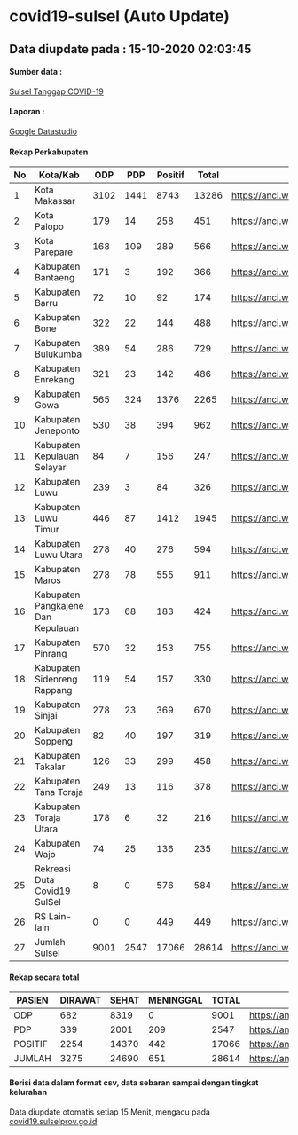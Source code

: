 
# covid19-sulsel (Auto Update)

## Data diupdate pada : 15-10-2020 02:03:45

#### Sumber data :
[Sulsel Tanggap COVID-19](https://covid19.sulselprov.go.id)

#### Laporan :
[Google Datastudio](https://datastudio.google.com/s/jythWGc1j4w)

#### Rekap Perkabupaten 
|No|Kota/Kab|ODP|PDP|Positif|Total|Link|
| --- | --- | --- | --- | --- | --- | --- |
|1|Kota Makassar|3102|1441|8743|13286|https://anci.web.id/cor/kota_makassar|
|2|Kota Palopo|179|14|258|451|https://anci.web.id/cor/kota_palopo|
|3|Kota Parepare|168|109|289|566|https://anci.web.id/cor/kota_parepare|
|4|Kabupaten Bantaeng|171|3|192|366|https://anci.web.id/cor/kabupaten_bantaeng|
|5|Kabupaten Barru|72|10|92|174|https://anci.web.id/cor/kabupaten_barru|
|6|Kabupaten Bone|322|22|144|488|https://anci.web.id/cor/kabupaten_bone|
|7|Kabupaten Bulukumba|389|54|286|729|https://anci.web.id/cor/kabupaten_bulukumba|
|8|Kabupaten Enrekang|321|23|142|486|https://anci.web.id/cor/kabupaten_enrekang|
|9|Kabupaten Gowa|565|324|1376|2265|https://anci.web.id/cor/kabupaten_gowa|
|10|Kabupaten Jeneponto|530|38|394|962|https://anci.web.id/cor/kabupaten_jeneponto|
|11|Kabupaten Kepulauan Selayar|84|7|156|247|https://anci.web.id/cor/kabupaten_kepulauan_selayar|
|12|Kabupaten Luwu|239|3|84|326|https://anci.web.id/cor/kabupaten_luwu|
|13|Kabupaten Luwu Timur|446|87|1412|1945|https://anci.web.id/cor/kabupaten_luwu_timur|
|14|Kabupaten Luwu Utara|278|40|276|594|https://anci.web.id/cor/kabupaten_luwu_utara|
|15|Kabupaten Maros|278|78|555|911|https://anci.web.id/cor/kabupaten_maros|
|16|Kabupaten Pangkajene Dan Kepulauan|173|68|183|424|https://anci.web.id/cor/kabupaten_pangkajene_dan_kepulauan|
|17|Kabupaten Pinrang|570|32|153|755|https://anci.web.id/cor/kabupaten_pinrang|
|18|Kabupaten Sidenreng Rappang|119|54|157|330|https://anci.web.id/cor/kabupaten_sidenreng_rappang|
|19|Kabupaten Sinjai|278|23|369|670|https://anci.web.id/cor/kabupaten_sinjai|
|20|Kabupaten Soppeng|82|40|197|319|https://anci.web.id/cor/kabupaten_soppeng|
|21|Kabupaten Takalar|126|33|299|458|https://anci.web.id/cor/kabupaten_takalar|
|22|Kabupaten Tana Toraja|249|13|116|378|https://anci.web.id/cor/kabupaten_tana_toraja|
|23|Kabupaten Toraja Utara|178|6|32|216|https://anci.web.id/cor/kabupaten_toraja_utara|
|24|Kabupaten Wajo|74|25|136|235|https://anci.web.id/cor/kabupaten_wajo|
|25|Rekreasi Duta Covid19 SulSel|8|0|576|584|https://anci.web.id/cor/rekreasi_duta_covid19_sulsel|
|26|RS Lain-lain|0|0|449|449|https://anci.web.id/cor/rs_lain-lain|
|27|Jumlah Sulsel|9001|2547|17066|28614|https://anci.web.id/cor/jumlah_sulsel|

#### Rekap secara total

| PASIEN | DIRAWAT | SEHAT | MENINGGAL | TOTAL | LINK |
| ---- | -------- | ---- | ---- |  ---- | ---- |
| ODP | 682 | 8319 | 0 | 9001 | https://anci.web.id/cor/odp_detail.html |
| PDP | 339 | 2001 | 209 | 2547 | https://anci.web.id/cor/pdp_detail.html |
| POSITIF | 2254 | 14370 | 442 | 17066 | https://anci.web.id/cor/positif_detail.html |
| JUMLAH | 3275 | 24690 | 651 | 28614 | https://anci.web.id/cor/jumlah_sulsel/ |

 
#### Berisi data dalam format csv, data sebaran sampai dengan tingkat kelurahan

Data diupdate otomatis setiap 15 Menit, mengacu pada [covid19.sulselprov.go.id](https://covid19.sulselprov.go.id)

